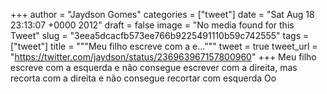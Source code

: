 
+++
author = "Jaydson Gomes"
categories = ["tweet"]
date = "Sat Aug 18 23:13:07 +0000 2012"
draft = false
image = "No media found for this Tweet"
slug = "3eea5dcacfb573ee766b9225491110b59c742555"
tags = ["tweet"]
title = """Meu filho escreve com a e..."""
tweet = true
tweet_url = "https://twitter.com/jaydson/status/236963967157800960"
+++
Meu filho escreve com a esquerda e não consegue escrever com a direita, mas recorta com a direita e não consegue recortar com esquerda Oo
